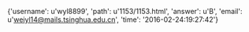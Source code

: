 {'username': u'wyl8899', 'path': u'1153/1153.html', 'answer': u'B', 'email': u'weiyl14@mails.tsinghua.edu.cn', 'time': '2016-02-24:19:27:42'}